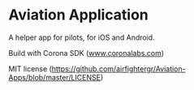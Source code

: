 # Aviation Application

A helper app for pilots, for iOS and Android.

Build with Corona SDK (www.coronalabs.com)

MIT license (https://github.com/airfightergr/Aviation-Apps/blob/master/LICENSE)
